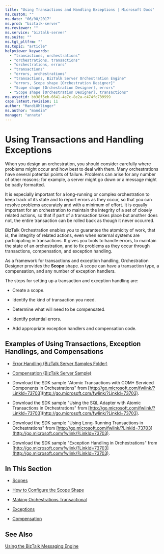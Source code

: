```yaml
---
title: "Using Transactions and Handling Exceptions | Microsoft Docs"
ms.custom: ""
ms.date: "06/08/2017"
ms.prod: "biztalk-server"
ms.reviewer: ""
ms.service: "biztalk-server"
ms.suite: ""
ms.tgt_pltfrm: ""
ms.topic: "article"
helpviewer_keywords: 
  - "transactions, orchestrations"
  - "orchestrations, transactions"
  - "orchestrations, errors"
  - "transactions"
  - "errors, orchestrations"
  - "transactions, BizTalk Server Orchestration Engine"
  - "errors, Scope shape [Orchestration Designer]"
  - "Scope shape [Orchestration Designer], errors"
  - "Scope shape [Orchestration Designer], transactions"
ms.assetid: bb38f5eb-6641-4e7c-8e2a-c474fc739999
caps.latest.revision: 11
author: "MandiOhlinger"
ms.author: "mandia"
manager: "anneta"
---
```

# Using Transactions and Handling Exceptions
When you design an orchestration, you should consider carefully where problems might occur and how best to deal with them. Many orchestrations have several potential points of failure. Problems can arise for any number of other reasons; for example, a server might go down or a message might be badly formatted.  
  
 It is especially important for a long-running or complex orchestration to keep track of its state and to report errors as they occur, so that you can resolve problems accurately and with a minimum of effort. It is equally important for an orchestration to maintain the integrity of a set of closely related actions, so that if part of a transaction takes place but another does not, the entire transaction can be rolled back as though it never occurred.  
  
 BizTalk Orchestration enables you to guarantee the atomicity of work, that is, the integrity of related actions, even when external systems are participating in transactions. It gives you tools to handle errors, to maintain the state of an orchestration, and to fix problems as they occur through transactions, compensation, and exception handling.  
  
 As a framework for transactions and exception handling, Orchestration Designer provides the **Scope** shape. A scope can have a transaction type, a compensation, and any number of exception handlers.  
  
 The steps for setting up a transaction and exception handling are:  
  
-   Create a scope.  
  
-   Identify the kind of transaction you need.  
  
-   Determine what will need to be compensated.  
  
-   Identify potential errors.  
  
-   Add appropriate exception handlers and compensation code.  
  
## Examples of Using Transactions, Exception Handlings, and Compensations  
  
-   [Error Handling (BizTalk Server Samples Folder)](../core/error-handling-biztalk-server-samples-folder.md)  
  
-   [Compensation (BizTalk Server Sample)](../core/compensation-biztalk-server-sample.md)  
  
-   Download the SDK sample "Atomic Transactions with COM+ Serviced Components in Orchestrations" from [http://go.microsoft.com/fwlink/?LinkId=73703](http://go.microsoft.com/fwlink/?LinkId=73703).  
  
-   Download the SDK sample "Using the SQL Adapter with Atomic Transactions in Orchestrations" from [http://go.microsoft.com/fwlink/?LinkId=73703](http://go.microsoft.com/fwlink/?LinkId=73703).  
  
-   Download the SDK sample "Using Long-Running Transactions in Orchestrations" from [http://go.microsoft.com/fwlink/?LinkId=73703](http://go.microsoft.com/fwlink/?LinkId=73703).  
  
-   Download the SDK sample "Exception Handling in Orchestrations" from [http://go.microsoft.com/fwlink/?LinkId=73703](http://go.microsoft.com/fwlink/?LinkId=73703).  
  
## In This Section  
  
-   [Scopes](../core/scopes.md)  
  
-   [How to Configure the Scope Shape](../core/how-to-configure-the-scope-shape.md)  
  
-   [Making Orchestrations Transactional](../core/making-orchestrations-transactional.md)  
  
-   [Exceptions](../core/exceptions.md)  
  
-   [Compensation](../core/compensation.md)  
  
## See Also  
 [Using the BizTalk Messaging Engine](../core/using-the-biztalk-messaging-engine.md)